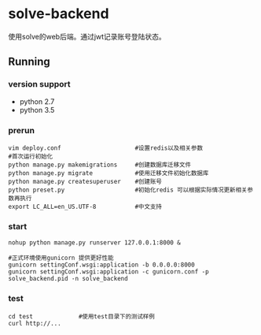 # solve-backend #


使用solve的web后端。通过jwt记录账号登陆状态。


Running
--------------

### version support ###
* python 2.7
* python 3.5

### prerun ###
```shell
vim deploy.conf                     #设置redis以及相关参数
#首次运行初始化
python manage.py makemigrations     #创建数据库迁移文件
python manage.py migrate            #使用迁移文件初始化数据库
python manage.py createsuperuser    #创建账号
python preset.py                    #初始化redis 可以根据实际情况更新相关参数再执行
export LC_ALL=en_US.UTF-8           #中文支持
```

### start ###
```shell
nohup python manage.py runserver 127.0.0.1:8000 &

#正式环境使用gunicorn 提供更好性能
gunicorn settingConf.wsgi:application -b 0.0.0.0:8000 
gunicorn settingConf.wsgi:application -c gunicorn.conf -p solve_backend.pid -n solve_backend
```

### test ###
```shell
cd test             #使用test目录下的测试样例
curl http://...
```